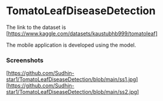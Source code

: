 # TomatoLeafDiseaseDetection

The link to the dataset is [https://www.kaggle.com/datasets/kaustubhb999/tomatoleaf]

The mobile application is developed using the model. 

### Screenshots
[https://github.com/Sudhin-star1/TomatoLeafDiseaseDetection/blob/main/ss1.jpg]
[https://github.com/Sudhin-star1/TomatoLeafDiseaseDetection/blob/main/ss2.jpg]
